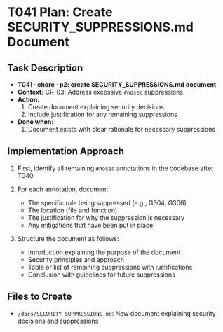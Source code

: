 # T041 Plan: Create SECURITY_SUPPRESSIONS.md Document

## Task Description
- **T041 · chore · p2: create SECURITY_SUPPRESSIONS.md document**
- **Context:** CR-03: Address excessive `#nosec` suppressions
- **Action:**
  1. Create document explaining security decisions
  2. Include justification for any remaining suppressions
- **Done when:**
  1. Document exists with clear rationale for necessary suppressions

## Implementation Approach

1. First, identify all remaining `#nosec` annotations in the codebase after T040
2. For each annotation, document:
   - The specific rule being suppressed (e.g., G304, G306)
   - The location (file and function)
   - The justification for why the suppression is necessary
   - Any mitigations that have been put in place

3. Structure the document as follows:
   - Introduction explaining the purpose of the document
   - Security principles and approach
   - Table or list of remaining suppressions with justifications
   - Conclusion with guidelines for future suppressions

## Files to Create
- `/docs/SECURITY_SUPPRESSIONS.md`: New document explaining security decisions and suppressions
